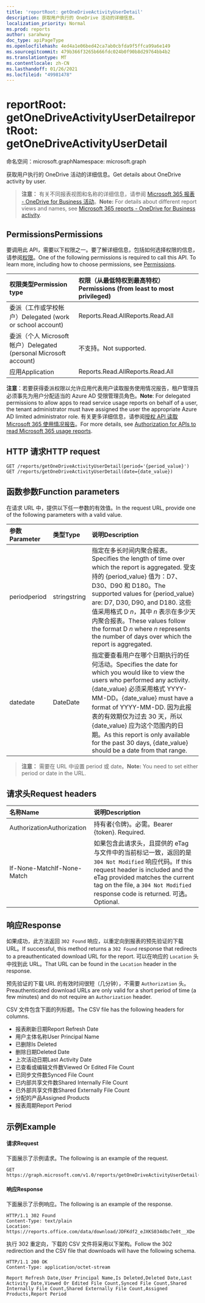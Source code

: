 ```yaml
---
title: 'reportRoot: getOneDriveActivityUserDetail'
description: 获取用户执行的 OneDrive 活动的详细信息。
localization_priority: Normal
ms.prod: reports
author: sarahwxy
doc_type: apiPageType
ms.openlocfilehash: 4ed4a1e06bed42ca7ab0cbfda9f5ffca99a6e149
ms.sourcegitcommit: 479b366f3265b666fdc024b0f90b8d29764bb4b2
ms.translationtype: MT
ms.contentlocale: zh-CN
ms.lasthandoff: 01/26/2021
ms.locfileid: "49981478"
---
```

# <a name="reportroot-getonedriveactivityuserdetail"></a><span data-ttu-id="9118f-103">reportRoot: getOneDriveActivityUserDetail</span><span class="sxs-lookup"><span data-stu-id="9118f-103">reportRoot: getOneDriveActivityUserDetail</span></span>

<span data-ttu-id="9118f-104">命名空间：microsoft.graph</span><span class="sxs-lookup"><span data-stu-id="9118f-104">Namespace: microsoft.graph</span></span>

<span data-ttu-id="9118f-105">获取用户执行的 OneDrive 活动的详细信息。</span><span class="sxs-lookup"><span data-stu-id="9118f-105">Get details about OneDrive activity by user.</span></span>

> <span data-ttu-id="9118f-106">**注意：** 有关不同报表视图和名称的详细信息，请参阅 [Microsoft 365 报表 - OneDrive for Business 活动](https://support.office.com/client/OneDrive-for-Business-user-activity-8bbe4bf8-221b-46d6-99a5-2fb3c8ef9353)。</span><span class="sxs-lookup"><span data-stu-id="9118f-106">**Note:** For details about different report views and names, see [Microsoft 365 reports - OneDrive for Business activity](https://support.office.com/client/OneDrive-for-Business-user-activity-8bbe4bf8-221b-46d6-99a5-2fb3c8ef9353).</span></span>

## <a name="permissions"></a><span data-ttu-id="9118f-107">Permissions</span><span class="sxs-lookup"><span data-stu-id="9118f-107">Permissions</span></span>

<span data-ttu-id="9118f-p101">要调用此 API，需要以下权限之一。要了解详细信息，包括如何选择权限的信息，请参阅[权限](/graph/permissions-reference)。</span><span class="sxs-lookup"><span data-stu-id="9118f-p101">One of the following permissions is required to call this API. To learn more, including how to choose permissions, see [Permissions](/graph/permissions-reference).</span></span>

| <span data-ttu-id="9118f-110">权限类型</span><span class="sxs-lookup"><span data-stu-id="9118f-110">Permission type</span></span>                        | <span data-ttu-id="9118f-111">权限（从最低特权到最高特权）</span><span class="sxs-lookup"><span data-stu-id="9118f-111">Permissions (from least to most privileged)</span></span> |
| :------------------------------------- | :--------------------------------------- |
| <span data-ttu-id="9118f-112">委派（工作或学校帐户）</span><span class="sxs-lookup"><span data-stu-id="9118f-112">Delegated (work or school account)</span></span>     | <span data-ttu-id="9118f-113">Reports.Read.All</span><span class="sxs-lookup"><span data-stu-id="9118f-113">Reports.Read.All</span></span>                         |
| <span data-ttu-id="9118f-114">委派（个人 Microsoft 帐户）</span><span class="sxs-lookup"><span data-stu-id="9118f-114">Delegated (personal Microsoft account)</span></span> | <span data-ttu-id="9118f-115">不支持。</span><span class="sxs-lookup"><span data-stu-id="9118f-115">Not supported.</span></span>                           |
| <span data-ttu-id="9118f-116">应用</span><span class="sxs-lookup"><span data-stu-id="9118f-116">Application</span></span>                            | <span data-ttu-id="9118f-117">Reports.Read.All</span><span class="sxs-lookup"><span data-stu-id="9118f-117">Reports.Read.All</span></span>                         |

<span data-ttu-id="9118f-118">**注意**：若要获得委派权限以允许应用代表用户读取服务使用情况报告，租户管理员必须事先为用户分配适当的 Azure AD 受限管理员角色。</span><span class="sxs-lookup"><span data-stu-id="9118f-118">**Note**: For delegated permissions to allow apps to read service usage reports on behalf of a user, the tenant administrator must have assigned the user the appropriate Azure AD limited administrator role.</span></span> <span data-ttu-id="9118f-119">有关更多详细信息，请参阅[授权 API 读取 Microsoft 365 使用情况报告](/graph/reportroot-authorization)。</span><span class="sxs-lookup"><span data-stu-id="9118f-119">For more details, see [Authorization for APIs to read Microsoft 365 usage reports](/graph/reportroot-authorization).</span></span>

## <a name="http-request"></a><span data-ttu-id="9118f-120">HTTP 请求</span><span class="sxs-lookup"><span data-stu-id="9118f-120">HTTP request</span></span>


<!-- { "blockType": "samples" } --> 

```http
GET /reports/getOneDriveActivityUserDetail(period='{period_value}')
GET /reports/getOneDriveActivityUserDetail(date={date_value})
```

## <a name="function-parameters"></a><span data-ttu-id="9118f-121">函数参数</span><span class="sxs-lookup"><span data-stu-id="9118f-121">Function parameters</span></span>

<span data-ttu-id="9118f-122">在请求 URL 中，提供以下任一参数的有效值。</span><span class="sxs-lookup"><span data-stu-id="9118f-122">In the request URL, provide one of the following parameters with a valid value.</span></span>

| <span data-ttu-id="9118f-123">参数</span><span class="sxs-lookup"><span data-stu-id="9118f-123">Parameter</span></span> | <span data-ttu-id="9118f-124">类型</span><span class="sxs-lookup"><span data-stu-id="9118f-124">Type</span></span>   | <span data-ttu-id="9118f-125">说明</span><span class="sxs-lookup"><span data-stu-id="9118f-125">Description</span></span>                              |
| :-------- | :----- | :--------------------------------------- |
| <span data-ttu-id="9118f-126">period</span><span class="sxs-lookup"><span data-stu-id="9118f-126">period</span></span>    | <span data-ttu-id="9118f-127">string</span><span class="sxs-lookup"><span data-stu-id="9118f-127">string</span></span> | <span data-ttu-id="9118f-128">指定在多长时间内聚合报表。</span><span class="sxs-lookup"><span data-stu-id="9118f-128">Specifies the length of time over which the report is aggregated.</span></span> <span data-ttu-id="9118f-129">受支持的 {period_value} 值为：D7、D30、D90 和 D180。</span><span class="sxs-lookup"><span data-stu-id="9118f-129">The supported values for {period_value} are: D7, D30, D90, and D180.</span></span> <span data-ttu-id="9118f-130">这些值采用格式 D *n*，其中 *n* 表示在多少天内聚合报表。</span><span class="sxs-lookup"><span data-stu-id="9118f-130">These values follow the format D *n* where *n* represents the number of days over which the report is aggregated.</span></span> |
| <span data-ttu-id="9118f-131">date</span><span class="sxs-lookup"><span data-stu-id="9118f-131">date</span></span>      | <span data-ttu-id="9118f-132">Date</span><span class="sxs-lookup"><span data-stu-id="9118f-132">Date</span></span>   | <span data-ttu-id="9118f-133">指定要查看用户在哪个日期执行的任何活动。</span><span class="sxs-lookup"><span data-stu-id="9118f-133">Specifies the date for which you would like to view the users who performed any activity.</span></span> <span data-ttu-id="9118f-134">{date_value} 必须采用格式 YYYY-MM-DD。</span><span class="sxs-lookup"><span data-stu-id="9118f-134">{date_value} must have a format of YYYY-MM-DD.</span></span> <span data-ttu-id="9118f-135">因为此报表的有效期仅为过去 30 天，所以 {date_value} 应为这个范围内的日期。</span><span class="sxs-lookup"><span data-stu-id="9118f-135">As this report is only available for the past 30 days, {date_value} should be a date from that range.</span></span> |

> <span data-ttu-id="9118f-136">**注意：** 需要在 URL 中设置 period 或 date。</span><span class="sxs-lookup"><span data-stu-id="9118f-136">**Note:** You need to set either period or date in the URL.</span></span>

## <a name="request-headers"></a><span data-ttu-id="9118f-137">请求头</span><span class="sxs-lookup"><span data-stu-id="9118f-137">Request headers</span></span>

| <span data-ttu-id="9118f-138">名称</span><span class="sxs-lookup"><span data-stu-id="9118f-138">Name</span></span>          | <span data-ttu-id="9118f-139">说明</span><span class="sxs-lookup"><span data-stu-id="9118f-139">Description</span></span>                              |
| :------------ | :--------------------------------------- |
| <span data-ttu-id="9118f-140">Authorization</span><span class="sxs-lookup"><span data-stu-id="9118f-140">Authorization</span></span> | <span data-ttu-id="9118f-p105">持有者{令牌}。必需。</span><span class="sxs-lookup"><span data-stu-id="9118f-p105">Bearer {token}. Required.</span></span>                |
| <span data-ttu-id="9118f-143">If-None-Match</span><span class="sxs-lookup"><span data-stu-id="9118f-143">If-None-Match</span></span> | <span data-ttu-id="9118f-144">如果包含此请求头，且提供的 eTag 与文件中的当前标记一致，返回的是 `304 Not Modified` 响应代码。</span><span class="sxs-lookup"><span data-stu-id="9118f-144">If this request header is included and the eTag provided matches the current tag on the file, a `304 Not Modified` response code is returned.</span></span> <span data-ttu-id="9118f-145">可选。</span><span class="sxs-lookup"><span data-stu-id="9118f-145">Optional.</span></span> |

## <a name="response"></a><span data-ttu-id="9118f-146">响应</span><span class="sxs-lookup"><span data-stu-id="9118f-146">Response</span></span>

<span data-ttu-id="9118f-147">如果成功，此方法返回 `302 Found` 响应，以重定向到报表的预先验证的下载 URL。</span><span class="sxs-lookup"><span data-stu-id="9118f-147">If successful, this method returns a `302 Found` response that redirects to a preauthenticated download URL for the report.</span></span> <span data-ttu-id="9118f-148">可以在响应的 `Location` 头中找到此 URL。</span><span class="sxs-lookup"><span data-stu-id="9118f-148">That URL can be found in the `Location` header in the response.</span></span>

<span data-ttu-id="9118f-149">预先验证的下载 URL 的有效时间很短（几分钟），不需要 `Authorization` 头。</span><span class="sxs-lookup"><span data-stu-id="9118f-149">Preauthenticated download URLs are only valid for a short period of time (a few minutes) and do not require an `Authorization` header.</span></span>

<span data-ttu-id="9118f-150">CSV 文件包含下面的列标题。</span><span class="sxs-lookup"><span data-stu-id="9118f-150">The CSV file has the following headers for columns.</span></span>

- <span data-ttu-id="9118f-151">报表刷新日期</span><span class="sxs-lookup"><span data-stu-id="9118f-151">Report Refresh Date</span></span>
- <span data-ttu-id="9118f-152">用户主体名称</span><span class="sxs-lookup"><span data-stu-id="9118f-152">User Principal Name</span></span>
- <span data-ttu-id="9118f-153">已删除</span><span class="sxs-lookup"><span data-stu-id="9118f-153">Is Deleted</span></span>
- <span data-ttu-id="9118f-154">删除日期</span><span class="sxs-lookup"><span data-stu-id="9118f-154">Deleted Date</span></span>
- <span data-ttu-id="9118f-155">上次活动日期</span><span class="sxs-lookup"><span data-stu-id="9118f-155">Last Activity Date</span></span>
- <span data-ttu-id="9118f-156">已查看或编辑文件数</span><span class="sxs-lookup"><span data-stu-id="9118f-156">Viewed Or Edited File Count</span></span>
- <span data-ttu-id="9118f-157">已同步文件数</span><span class="sxs-lookup"><span data-stu-id="9118f-157">Synced File Count</span></span>
- <span data-ttu-id="9118f-158">已内部共享文件数</span><span class="sxs-lookup"><span data-stu-id="9118f-158">Shared Internally File Count</span></span>
- <span data-ttu-id="9118f-159">已外部共享文件数</span><span class="sxs-lookup"><span data-stu-id="9118f-159">Shared Externally File Count</span></span>
- <span data-ttu-id="9118f-160">分配的产品</span><span class="sxs-lookup"><span data-stu-id="9118f-160">Assigned Products</span></span>
- <span data-ttu-id="9118f-161">报表周期</span><span class="sxs-lookup"><span data-stu-id="9118f-161">Report Period</span></span>

## <a name="example"></a><span data-ttu-id="9118f-162">示例</span><span class="sxs-lookup"><span data-stu-id="9118f-162">Example</span></span>

#### <a name="request"></a><span data-ttu-id="9118f-163">请求</span><span class="sxs-lookup"><span data-stu-id="9118f-163">Request</span></span>

<span data-ttu-id="9118f-164">下面展示了示例请求。</span><span class="sxs-lookup"><span data-stu-id="9118f-164">The following is an example of the request.</span></span>


<!--{
  "blockType": "ignored",
  "isComposable": true,
  "name": "reportroot_getonedriveactivityuserdetail"
}-->

```msgraph-interactive
GET https://graph.microsoft.com/v1.0/reports/getOneDriveActivityUserDetail(period='D7')
```


#### <a name="response"></a><span data-ttu-id="9118f-165">响应</span><span class="sxs-lookup"><span data-stu-id="9118f-165">Response</span></span>

<span data-ttu-id="9118f-166">下面展示了示例响应。</span><span class="sxs-lookup"><span data-stu-id="9118f-166">The following is an example of the response.</span></span>

<!-- {
  "blockType": "response",
  "truncated": true,
  "@odata.type": "microsoft.graph.report"
} -->

```http
HTTP/1.1 302 Found
Content-Type: text/plain
Location: https://reports.office.com/data/download/JDFKdf2_eJXKS034dbc7e0t__XDe
```

<span data-ttu-id="9118f-167">执行 302 重定向，下载的 CSV 文件将采用以下架构。</span><span class="sxs-lookup"><span data-stu-id="9118f-167">Follow the 302 redirection and the CSV file that downloads will have the following schema.</span></span>

<!-- { "blockType": "ignored" } --> 

```http
HTTP/1.1 200 OK
Content-Type: application/octet-stream

Report Refresh Date,User Principal Name,Is Deleted,Deleted Date,Last Activity Date,Viewed Or Edited File Count,Synced File Count,Shared Internally File Count,Shared Externally File Count,Assigned Products,Report Period
```
<!-- uuid: 8fcb5dbc-d5aa-4681-8e31-b001d5168d79 
2015-10-25 14:57:30 UTC -->
<!-- {
  "type": "#page.annotation",
  "description": "Example",
  "keywords": "",
  "section": "documentation",
  "tocPath": "",
  "suppressions": [
  ]
}-->

